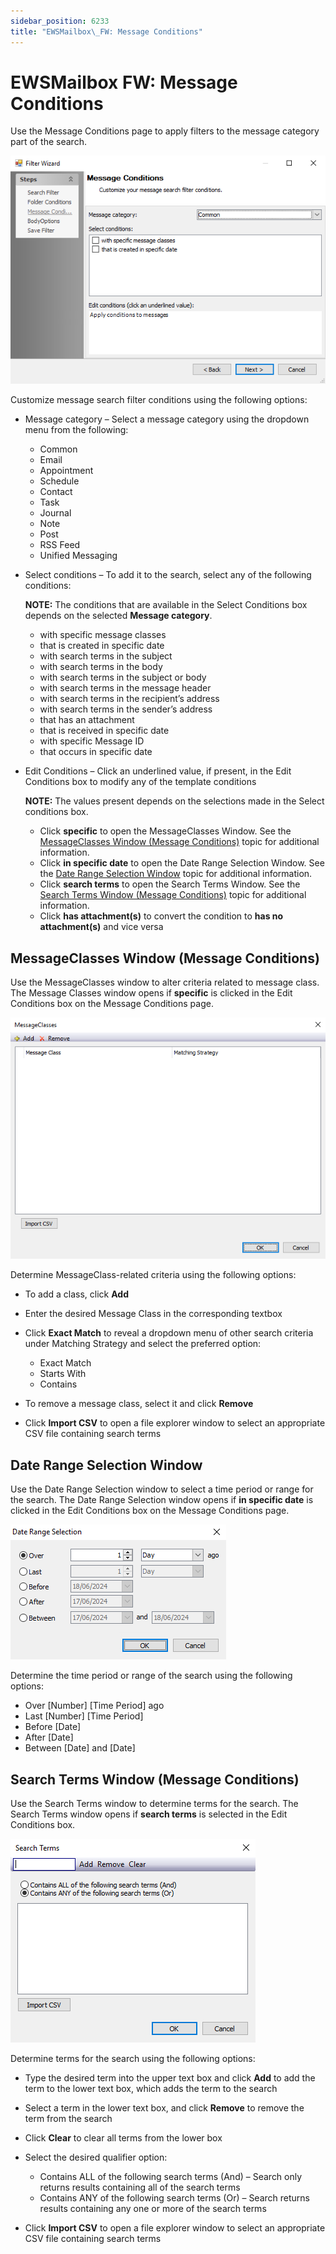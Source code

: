```yaml
---
sidebar_position: 6233
title: "EWSMailbox\_FW: Message Conditions"
---
```


# EWSMailbox FW: Message Conditions

Use the Message Conditions page to apply filters to the message category part of the search.

![Filter Wizard Message Conditions page](../../../../../../../../static/images/AccessAnalyzer_12.0/Content/Resources/Images/EnterpriseAuditor/Admin/DataCollector/EWSFilterWizard/MessageConditions.png "Filter Wizard Message Conditions page")

Customize message search filter conditions using the following options:

* Message category – Select a message category using the dropdown menu from the following:

  * Common
  * Email
  * Appointment
  * Schedule
  * Contact
  * Task
  * Journal
  * Note
  * Post
  * RSS Feed
  * Unified Messaging
* Select conditions – To add it to the search, select any of the following conditions:

  **NOTE:** The conditions that are available in the Select Conditions box depends on the selected **Message category**.

  * with specific message classes
  * that is created in specific date
  * with search terms in the subject
  * with search terms in the body
  * with search terms in the subject or body
  * with search terms in the message header
  * with search terms in the recipient’s address
  * with search terms in the sender’s address
  * that has an attachment
  * that is received in specific date
  * with specific Message ID
  * that occurs in specific date
* Edit Conditions – Click an underlined value, if present, in the Edit Conditions box to modify any of the template conditions

  **NOTE:** The values present depends on the selections made in the Select conditions box.

  * Click **specific** to open the MessageClasses Window. See the [MessageClasses Window (Message Conditions)](#MessageClassesWindow_(MessageConditions) "MessageClasses Window") topic for additional information.
  * Click **in specific date** to open the Date Range Selection Window. See the [Date Range Selection Window](#DateRangeSelectionWindow(MessageClasses) "Date Range Selection Window") topic for additional information.
  * Click **search terms** to open the Search Terms Window. See the [Search Terms Window (Message Conditions)](#SearchTermsWindow(MessageClasses) "Search Terms Window") topic for additional information.
  * Click **has attachment(s)** to convert the condition to **has no attachment(s)** and vice versa

## MessageClasses Window (Message Conditions)

Use the MessageClasses window to alter criteria related to message class. The Message Classes window opens if **specific** is clicked in the Edit Conditions box on the Message Conditions page.

![MessagesClasses window](../../../../../../../../static/images/AccessAnalyzer_12.0/Content/Resources/Images/EnterpriseAuditor/Admin/DataCollector/EWSFilterWizard/MessageClassesMessage.png "MessagesClasses window")

Determine MessageClass-related criteria using the following options:

* To add a class, click **Add**
* Enter the desired Message Class in the corresponding textbox
* Click **Exact Match** to reveal a dropdown menu of other search criteria under Matching Strategy and select the preferred option:

  * Exact Match
  * Starts With
  * Contains
* To remove a message class, select it and click **Remove**
* Click **Import CSV** to open a file explorer window to select an appropriate CSV file containing search terms

## Date Range Selection Window

Use the Date Range Selection window to select a time period or range for the search. The Date Range Selection window opens if **in specific date** is clicked in the Edit Conditions box on the Message Conditions page.

![Date Range Selection window](../../../../../../../../static/images/AccessAnalyzer_12.0/Content/Resources/Images/EnterpriseAuditor/Admin/DataCollector/EWSFilterWizard/DateRangeSelectionMessage.png "Date Range Selection window")

Determine the time period or range of the search using the following options:

* Over [Number] [Time Period] ago
* Last [Number] [Time Period]
* Before [Date]
* After [Date]
* Between [Date] and [Date]

## Search Terms Window (Message Conditions)

Use the Search Terms window to determine terms for the search. The Search Terms window opens if **search terms** is selected in the Edit Conditions box.

![Search Terms window](../../../../../../../../static/images/AccessAnalyzer_12.0/Content/Resources/Images/EnterpriseAuditor/Admin/DataCollector/EWSFilterWizard/SearchTermsWindow.png "Search Terms window")

Determine terms for the search using the following options:

* Type the desired term into the upper text box and click **Add** to add the term to the lower text box, which adds the term to the search
* Select a term in the lower text box, and click **Remove** to remove the term from the search
* Click **Clear** to clear all terms from the lower box
* Select the desired qualifier option:

  * Contains ALL of the following search terms (And) – Search only returns results containing all of the search terms
  * Contains ANY of the following search terms (Or) – Search returns results containing any one or more of the search terms
* Click **Import CSV** to open a file explorer window to select an appropriate CSV file containing search terms